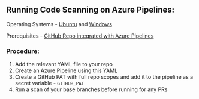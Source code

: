 ## Running Code Scanning on Azure Pipelines:

Operating Systems - [Ubuntu](https://github.com/rohitnb/codescanning-sample-ci-scripts/blob/main/azure-pipelines-code-scanning-ubuntu.yml) and [Windows](https://github.com/rohitnb/codescanning-sample-ci-scripts/blob/main/azure-pipelines-code-scanning-windows.yml)

Prerequisites - [GitHub Repo integrated with Azure Pipelines](https://docs.microsoft.com/en-us/azure/devops/pipelines/repos/github?view=azure-devops&tabs=yaml)

### Procedure:
1. Add the relevant YAML file to your repo
2. Create an Azure Pipeline using this YAML
3. Create a GitHub PAT with full repo scopes and add it to the pipeline as a secret variable - `GITHUB_PAT`
4. Run a scan of your base branches before running for any PRs
